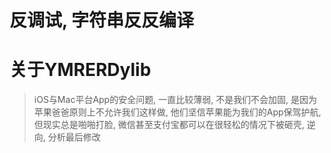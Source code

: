 
# 反调试, 字符串反反编译

# 关于YMRERDylib
> iOS与Mac平台App的安全问题, 一直比较薄弱, 不是我们不会加固, 是因为苹果爸爸原则上不允许我们这样做, 他们坚信苹果能为我们的App保驾护航, 但现实总是啪啪打脸, 微信甚至支付宝都可以在很轻松的情况下被砸壳, 逆向, 分析最后修改
     
